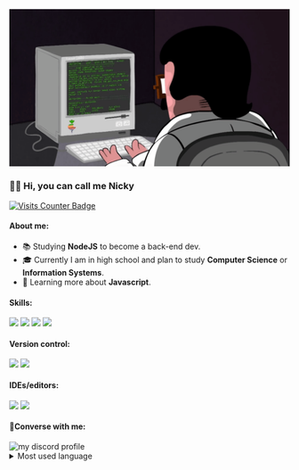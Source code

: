 <img src="coding.gif"/>
<h3>🧑‍💻 Hi, you can call me Nicky</h3>
<a href="https://visits.dashroshan.com"><img src="https://visits.dashroshan.com/4QJ4XJiNYv6bkA2DwhZz?label=Views&shadow=0&shadowOpacity=30&swap=0&labelBGColor=484848&countBGColor=a2c93e&labelTextColor=FFFFFF&countTextColor=FFFFFF" alt="Visits Counter Badge" height=30px/></a>
<h4>About me:</h4>
<ul>
<li>📚 Studying <strong>NodeJS</strong> to become a back-end dev.</li>
<li>🎓 Currently I am in high school and plan to study <strong>Computer Science</strong> or <strong>Information Systems</strong>.</li>
<li>🌱 Learning more about <strong>Javascript</strong>.</li>
</ul>

<h4>Skills:</h4>
<p>
<img src="https://img.shields.io/badge/HTML5-E34F26?style=for-the-badge&logo=html5&logoColor=white" />
<img src="https://img.shields.io/badge/CSS3-1572B6?style=for-the-badge&logo=css3&logoColor=white" />
<img src="https://img.shields.io/badge/JavaScript-F7DF1E?style=for-the-badge&logo=javascript&logoColor=black" />
<img src="https://img.shields.io/badge/Node.js-43853D?style=for-the-badge&logo=node.js&logoColor=white" />
</p>

<h4>Version control:</h4>
<p>
<img src="https://img.shields.io/badge/Git-E34F26?style=for-the-badge&logo=git&logoColor=white" />
<img src="https://img.shields.io/badge/GitHub-100000?style=for-the-badge&logo=github&logoColor=white"/>
</p>

<h4>IDEs/editors:</h4>
<p>
<img src="https://img.shields.io/badge/Visual%20Studio%20Code-0078d7.svg?style=for-the-badge&logo=visual-studio-code&logoColor=white" />
<img src="https://img.shields.io/badge/Replit-DD1200?style=for-the-badge&logo=Replit&logoColor=white" />
</p>

<h4>💭Converse with me:</h4>
 <img src="https://dcbadge.vercel.app/api/shield/951263301147435029" alt="my discord profile" max-height="25em" max-width="80px" />

 <details>
 <summary>Most used language</summary>
  <img src="https://github-readme-stats.vercel.app/api/top-langs/?username=nicky7x&langs_count=8" />
</details>
